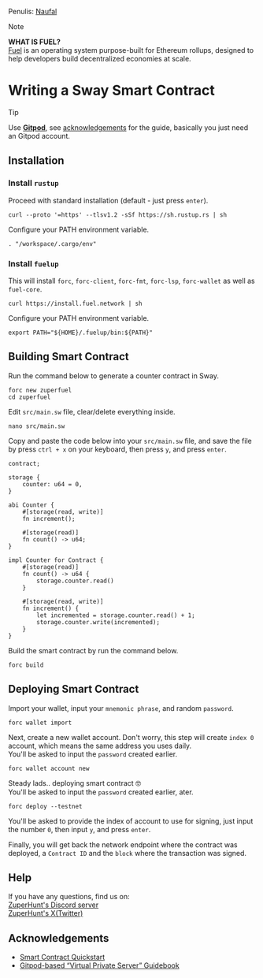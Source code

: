 Penulis: [Naufal](https://x.com/0xfal)

> [!NOTE]
> **WHAT IS FUEL?**\
> [Fuel](https://fuel.network) is an operating system purpose-built for Ethereum rollups, designed to help developers build decentralized economies at scale.

# Writing a Sway Smart Contract

> [!TIP]
> Use **[Gitpod](https://www.gitpod.io)**, see [acknowledgements](https://github.com/ZuperHunt/Fuel-Writing-a-Sway-Smart-Contract#acknowledgements) for the guide, basically you just need an Gitpod account.

## Installation

### Install `rustup`

Proceed with standard installation (default - just press `enter`).
```
curl --proto '=https' --tlsv1.2 -sSf https://sh.rustup.rs | sh
```

Configure your PATH environment variable.
```
. "/workspace/.cargo/env"
```

### Install `fuelup`

This will install `forc`, `forc-client`, `forc-fmt`, `forc-lsp`, `forc-wallet` as well as `fuel-core`.
```
curl https://install.fuel.network | sh
```

Configure your PATH environment variable.
```
export PATH="${HOME}/.fuelup/bin:${PATH}"
```

## Building Smart Contract

Run the command below to generate a counter contract in Sway.
```
forc new zuperfuel
cd zuperfuel
```

Edit `src/main.sw` file, clear/delete everything inside.
```
nano src/main.sw
```

Copy and paste the code below into your `src/main.sw` file, and save the file by press `ctrl + x` on your keyboard, then press `y`, and press `enter`.
```
contract;
 
storage {
    counter: u64 = 0,
}
 
abi Counter {
    #[storage(read, write)]
    fn increment();
 
    #[storage(read)]
    fn count() -> u64;
}
 
impl Counter for Contract {
    #[storage(read)]
    fn count() -> u64 {
        storage.counter.read()
    }
 
    #[storage(read, write)]
    fn increment() {
        let incremented = storage.counter.read() + 1;
        storage.counter.write(incremented);
    }
}
```

Build the smart contract by run the command below.
```
forc build
```

## Deploying Smart Contract

Import your wallet, input your `mnemonic phrase`, and random `password`.
```
forc wallet import
```

Next, create a new wallet account. Don't worry, this step will create `index 0` account, which means the same address you uses daily.\
You'll be asked to input the `password` created earlier.
```
forc wallet account new
```

Steady lads.. deploying smart contract 🤓\
You'll be asked to input the `password` created earlier, ater.
```
forc deploy --testnet
```
You'll be asked to provide the index of account to use for signing, just input the number `0`, then input `y`, and press `enter`.

Finally, you will get back the network endpoint where the contract was deployed, a `Contract ID` and the `block` where the transaction was signed.

## Help

If you have any questions, find us on:\
[ZuperHunt's Discord server](https://discord.gg/ZuperHunt)\
[ZuperHunt's X(Twitter)](https://twitter.com/ZuperHunt)

## Acknowledgements

* [Smart Contract Quickstart](https://docs.fuel.network/guides/contract-quickstart/)
* [Gitpod-based “Virtual Private Server” Guidebook](https://luthfi0x.notion.site/Gitpod-based-Virtual-Private-Server-Guidebook-a82c45e276ea436986959e83d26b32f8#6f2f73ec3658433b86cf7405b1819d28)
